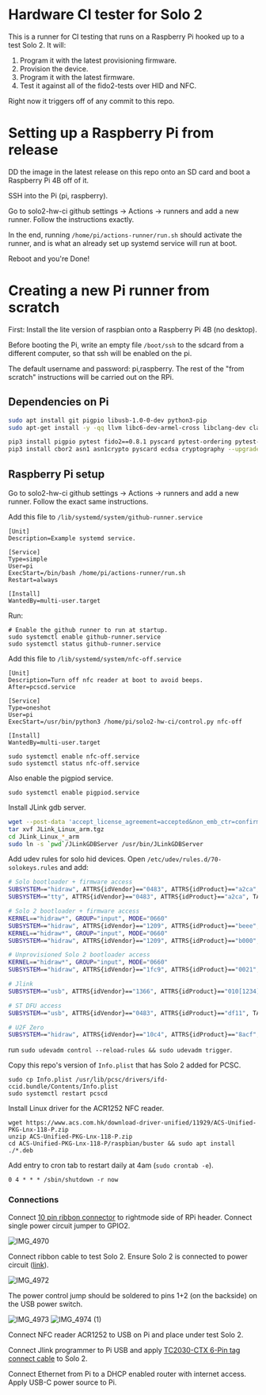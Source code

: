 # Hardware CI tester for Solo 2

This is a runner for CI testing that runs on a Raspberry Pi hooked up to a test Solo 2.  It will:

1. Program it with the latest provisioning firmware.
2. Provision the device.
3. Program it with the latest firmware.
4. Test it against all of the fido2-tests over HID and NFC.

Right now it triggers off of any commit to this repo.

# Setting up a Raspberry Pi from release

DD the image in the latest release on this repo onto an SD card and boot a Raspberry Pi 4B off of it.

SSH into the Pi (pi, raspberry).

Go to solo2-hw-ci github settings -> Actions -> runners and add a new runner.  Follow the instructions exactly.

In the end, running `/home/pi/actions-runner/run.sh` should activate the runner, and is what an already set up systemd service will run at boot.

Reboot and you're Done!

# Creating a new Pi runner from scratch

First: Install the lite version of raspbian onto a Raspberry Pi 4B (no desktop).  

Before booting the Pi, write an empty file `/boot/ssh`
to the sdcard from a different computer, so that ssh will be enabled on the pi.

The default username and password: pi,raspberry.  The rest of the "from scratch" instructions will be carried out on the RPi.

## Dependencies on Pi

```bash
sudo apt install git pigpio libusb-1.0-0-dev python3-pip
sudo apt-get install -y -qq llvm libc6-dev-armel-cross libclang-dev clang pcscd pcsc-tools python3-setuptools swig gcc libpcsclite-dev python3-dev
```

```bash
pip3 install pigpio pytest fido2==0.8.1 pyscard pytest-ordering pytest-rerunfailures pytest-timeout seedweed>=1.0rc7 solo-python==0.0.27
pip3 install cbor2 asn1 asn1crypto pyscard ecdsa cryptography --upgrade
```

## Raspberry Pi setup

Go to solo2-hw-ci github settings -> Actions -> runners and add a new runner.  Follow the exact same instructions.

Add this file to `/lib/systemd/system/github-runner.service`

```
[Unit]
Description=Example systemd service.

[Service]
Type=simple
User=pi
ExecStart=/bin/bash /home/pi/actions-runner/run.sh
Restart=always

[Install]
WantedBy=multi-user.target
```

Run:

```
# Enable the github runner to run at startup.
sudo systemctl enable github-runner.service
sudo systemctl status github-runner.service
```

Add this file to `/lib/systemd/system/nfc-off.service`

```
[Unit]
Description=Turn off nfc reader at boot to avoid beeps.
After=pcscd.service

[Service]
Type=oneshot
User=pi
ExecStart=/usr/bin/python3 /home/pi/solo2-hw-ci/control.py nfc-off

[Install]
WantedBy=multi-user.target
```

```
sudo systemctl enable nfc-off.service
sudo systemctl status nfc-off.service
```

Also enable the pigpiod service.

```
sudo systemctl enable pigpiod.service
```

Install JLink gdb server.

```bash
wget --post-data 'accept_license_agreement=accepted&non_emb_ctr=confirmed&submit=Download+software' https://www.segger.com/downloads/jlink/JLink_Linux_arm.tgz
tar xvf JLink_Linux_arm.tgz
cd JLink_Linux_*_arm
sudo ln -s `pwd`/JLinkGDBServer /usr/bin/JLinkGDBServer
```

Add udev rules for solo hid devices.  Open `/etc/udev/rules.d/70-solokeys.rules` and add:

```bash
# Solo bootloader + firmware access
SUBSYSTEM=="hidraw", ATTRS{idVendor}=="0483", ATTRS{idProduct}=="a2ca", TAG+="uaccess"
SUBSYSTEM=="tty", ATTRS{idVendor}=="0483", ATTRS{idProduct}=="a2ca", TAG+="uaccess"

# Solo 2 bootloader + firmware access
KERNEL=="hidraw*", GROUP="input", MODE="0660"
SUBSYSTEM=="hidraw", ATTRS{idVendor}=="1209", ATTRS{idProduct}=="beee", TAG+="uaccess"
KERNEL=="hidraw*", GROUP="input", MODE="0660"
SUBSYSTEM=="hidraw", ATTRS{idVendor}=="1209", ATTRS{idProduct}=="b000", TAG+="uaccess"

# Unprovisioned Solo 2 bootloader access
KERNEL=="hidraw*", GROUP="input", MODE="0660"
SUBSYSTEM=="hidraw", ATTRS{idVendor}=="1fc9", ATTRS{idProduct}=="0021", TAG+="uaccess"

# Jlink
SUBSYSTEM=="usb", ATTRS{idVendor}=="1366", ATTRS{idProduct}=="010[1234]", MODE="664", GROUP="input"   

# ST DFU access
SUBSYSTEM=="usb", ATTRS{idVendor}=="0483", ATTRS{idProduct}=="df11", TAG+="uaccess"

# U2F Zero
SUBSYSTEM=="hidraw", ATTRS{idVendor}=="10c4", ATTRS{idProduct}=="8acf", TAG+="uaccess"
```

run `sudo udevadm control --reload-rules && sudo udevadm trigger`.

Copy this repo's version of `Info.plist` that has Solo 2 added for PCSC.

```
sudo cp Info.plist /usr/lib/pcsc/drivers/ifd-ccid.bundle/Contents/Info.plist
sudo systemctl restart pcscd
```

Install Linux driver for the ACR1252 NFC reader.

```
wget https://www.acs.com.hk/download-driver-unified/11929/ACS-Unified-PKG-Lnx-118-P.zip
unzip ACS-Unified-PKG-Lnx-118-P.zip
cd ACS-Unified-PKG-Lnx-118-P/raspbian/buster && sudo apt install ./*.deb
```

Add entry to cron tab to restart daily at 4am (`sudo crontab -e`).

```
0 4 * * * /sbin/shutdown -r now
```

### Connections

Connect [10 pin ribbon connector](https://www.digikey.com/en/products/detail/samtec-inc/IDSD-05-D-20-00-T/3679935) to rightmode side of RPi header.  Connect single power circuit jumper to GPIO2.

![IMG_4970](https://user-images.githubusercontent.com/3942133/128653614-76b8a8a3-eb78-4070-80d1-02d4f69b3632.jpg)


Connect ribbon cable to test Solo 2.  Ensure Solo 2 is connected to power circuit ([link](https://www.amazon.com/USB-PowerControl-board-Raspberry-Arduinos/dp/B00VQLS09K)).

![IMG_4972](https://user-images.githubusercontent.com/3942133/128653652-3b2215af-d8ea-42a3-a7b9-1683e28a8139.jpg)

The power control jump should be soldered to pins 1+2 (on the backside) 
on the USB power switch.

![IMG_4973](https://user-images.githubusercontent.com/3942133/128653808-82a80a01-3089-4683-8c9e-b167109b1fd9.jpg)
![IMG_4974 (1)](https://user-images.githubusercontent.com/3942133/128653810-b8242e66-030d-4644-a1f0-75b92eb3d95b.jpg)

Connect NFC reader ACR1252 to USB on Pi and place under test Solo 2.

Connect Jlink programmer to Pi USB and apply [TC2030-CTX 6-Pin tag connect cable](https://www.tag-connect.com/product/tc2030-ctx-6-pin-cable-for-arm-cortex) to Solo 2.

Connect Ethernet from Pi to a DHCP enabled router with internet access.  Apply USB-C power source to Pi.


